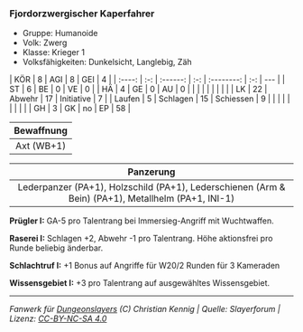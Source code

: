 ### Fjordorzwergischer Kaperfahrer

- Gruppe: Humanoide
- Volk: Zwerg
- Klasse: Krieger 1
- Volksfähigkeiten: Dunkelsicht, Langlebig, Zäh

|  KÖR   |  8  |   AGI    |  8  |    GEI     |  4  |
| :----: | :-: | :------: | :-: | :--------: | :-: | --- |
|   ST   |  6  |    BE    |  0  |     VE     |  0  |
|   HÄ   |  4  |    GE    |  0  |     AU     |  0  |
|        |     |          |     |            |     |     |
|   LK   | 22  |  Abwehr  | 17  | Initiative |  7  |
| Laufen |  5  | Schlagen | 15  | Schiessen  |  9  |
|        |     |          |     |            |     |     |
|   GH   |  3  |    GK    | no  |     EP     | 58  |

| Bewaffnung |
| :--------: |
| Axt (WB+1) |

|                                             Panzerung                                              |
| :------------------------------------------------------------------------------------------------: |
| Lederpanzer (PA+1), Holzschild (PA+1), Lederschienen (Arm & Bein) (PA+1), Metallhelm (PA+1, INI-1) |

**Prügler I:** GA-5 pro Talentrang bei Immersieg-Angriff mit Wuchtwaffen.

**Raserei I:** Schlagen +2, Abwehr -1 pro Talentrang. Höhe aktionsfrei pro Runde beliebig änderbar.

**Schlachtruf I:** +1 Bonus auf Angriffe für W20/2 Runden für 3 Kameraden

**Wissensgebiet I:** +3 pro Talentrang auf ausgewähltes Wissensgebiet.

---

_Fanwerk für [Dungeonslayers](https://www.dungeonslayers.net/) (C) Christian Kennig | Quelle: Slayerforum | Lizenz: [CC-BY-NC-SA 4.0](https://creativecommons.org/licenses/by-nc-sa/4.0/deed.de)_
